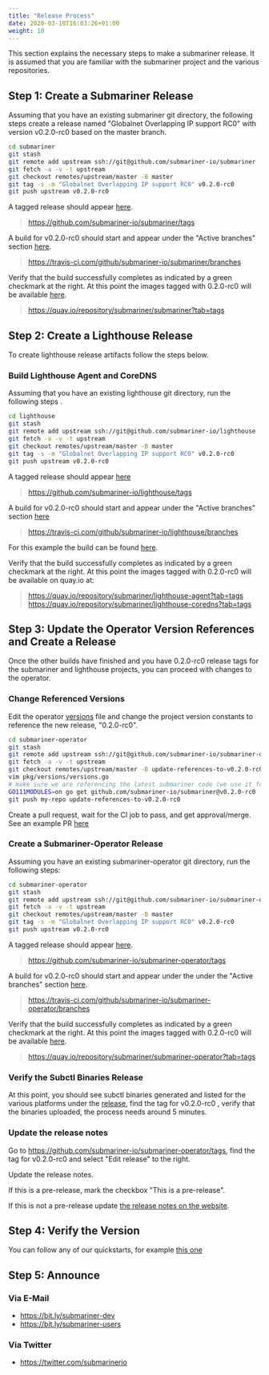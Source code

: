 ```yaml
---
title: "Release Process"
date: 2020-03-18T16:03:26+01:00
weight: 10
---
```


This section explains the necessary steps to make a submariner release.
It is assumed that you are familiar with the submariner project and the various repositories.

## Step 1: Create a Submariner Release

Assuming that you have an existing submariner git directory, the following steps create a release named "Globalnet Overlapping IP support RC0" with version v0.2.0-rc0 based on the master branch.

```bash
cd submariner
git stash
git remote add upstream ssh://git@github.com/submariner-io/submariner
git fetch -a -v -t upstream
git checkout remotes/upstream/master -B master
git tag -s -m "Globalnet Overlapping IP support RC0" v0.2.0-rc0
git push upstream v0.2.0-rc0
```

A tagged release should appear [here](https://github.com/submariner-io/submariner/tags).

> <https://github.com/submariner-io/submariner/tags>

A build for v0.2.0-rc0 should start and appear under the "Active branches" section [here](https://travis-ci.com/github/submariner-io/submariner/branches).

> <https://travis-ci.com/github/submariner-io/submariner/branches>

Verify that the build successfully completes as indicated by a green checkmark at the right. At this point the images tagged with 0.2.0-rc0 will be available [here](https://quay.io/repository/submariner/submariner?tab=tags).

> <https://quay.io/repository/submariner/submariner?tab=tags>

<!-- TODO(mangelajo) https://github.com/submariner-io/submariner-website/issues/46 -->

## Step 2: Create a Lighthouse Release

To create lighthouse release artifacts follow the steps below.

### Build Lighthouse Agent and CoreDNS

Assuming that you have an existing lighthouse git directory, run the following steps .

```bash
cd lighthouse
git stash
git remote add upstream ssh://git@github.com/submariner-io/lighthouse
git fetch -a -v -t upstream
git checkout remotes/upstream/master -B master
git tag -s -m "Globalnet Overlapping IP support RC0" v0.2.0-rc0
git push upstream v0.2.0-rc0
```

A tagged release should appear [here](https://github.com/submariner-io/lighthouse/tags)

> <https://github.com/submariner-io/lighthouse/tags>

A build for v0.2.0-rc0 should start and appear under the "Active branches" section [here](https://travis-ci.com/github/submariner-io/lighthouse/branches)

> <https://travis-ci.com/github/submariner-io/lighthouse/branches>

For this example the build can be found [here](https://travis-ci.com/github/submariner-io/lighthouse/builds/153946391).

Verify that the build successfully completes as indicated by a green checkmark at the right. At this point the images tagged with 0.2.0-rc0 will be available on quay.io at:

> <https://quay.io/repository/submariner/lighthouse-agent?tab=tags>
> <https://quay.io/repository/submariner/lighthouse-coredns?tab=tags>

## Step 3: Update the Operator Version References and Create a Release

Once the other builds have finished and you have 0.2.0-rc0 release tags for the submariner and lighthouse projects, you can proceed with changes to the operator.

### Change Referenced Versions

Edit the operator [versions](https://github.com/submariner-io/submariner-operator/edit/master/pkg/versions/versions.go) file and change the project version constants to reference the new release, "0.2.0-rc0".

```bash
cd submariner-operator
git stash
git remote add upstream ssh://git@github.com/submariner-io/submariner-operator
git fetch -a -v -t upstream
git checkout remotes/upstream/master -B update-references-to-v0.2.0-rc0
vim pkg/versions/versions.go
# make sure we are referencing the latest submariner code (we use it for verify-connectivity and the API)
GO111MODULES=on go get github.com/submariner-io/submariner@v0.2.0-rc0
git push my-repo update-references-to-v0.2.0-rc0
```

Create a pull request, wait for the CI job to pass, and get approval/merge. See an example PR [here](https://github.com/submariner-io/submariner-operator/pull/276)

### Create a Submariner-Operator Release

Assuming you have an existing submariner-operator git directory, run the following steps:

```bash
cd submariner-operator
git stash
git remote add upstream ssh://git@github.com/submariner-io/submariner-operator
git fetch -a -v -t upstream
git checkout remotes/upstream/master -B master
git tag -s -m "Globalnet Overlapping IP support RC0" v0.2.0-rc0
git push upstream v0.2.0-rc0
```

A tagged release should appear [here](https://github.com/submariner-io/submariner-operator/tags).

> <https://github.com/submariner-io/submariner-operator/tags>

A build for v0.2.0-rc0 should start and appear under the under the "Active branches" section [here](https://travis-ci.com/github/submariner-io/submariner-operator/branches).

> <https://travis-ci.com/github/submariner-io/submariner-operator/branches>

Verify that the build successfully completes as indicated by a green checkmark at the right.
At this point the images tagged with 0.2.0-rc0 will be available [here](https://quay.io/repository/submariner/submariner-operator?tab=tags).

> <https://quay.io/repository/submariner/submariner-operator?tab=tags>

### Verify the Subctl Binaries Release

At this point, you should see subctl binaries generated and listed for the various platforms under the [release](https://github.com/submariner-io/submariner-operator/tags), find the tag for v0.2.0-rc0 , verify that the binaries uploaded, the process needs around 5 minutes.

### Update the release notes

Go to <https://github.com/submariner-io/submariner-operator/tags>, find the tag for v0.2.0-rc0 and select "Edit release" to the right.

Update the release notes.

If this is a pre-release, mark the checkbox "This is a pre-release".

If this is not a pre-release update [the release notes on the website](https://github.com/submariner-io/submariner-website/edit/master/src/content/releases/_index.en.md).

## Step 4: Verify the Version

You can follow any of our quickstarts, for example [this one](../../quickstart/openshiftgn/)

## Step 5: Announce

### Via E-Mail

* <https://bit.ly/submariner-dev>
* <https://bit.ly/submariner-users>

### Via Twitter

* <https://twitter.com/submarinerio>
